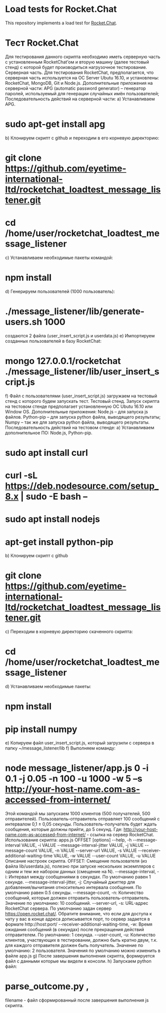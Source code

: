 # Load tests for Rocket.Chat
This repository implements a load test for [Rocket.Chat](https://github.com/RocketChat).
# Тест Rocket.Chat
Для тестирования данного скрипта необходимо иметь серверную часть с установленным RocketChat’ом и вторую машину (далее тестовый стенд) с которой будет производиться нагрузочное тестирование.
Серверная часть.
Для тестирования RocketChat, предполагается, что серверная часть используется на ОС Server Ubutu 16.10, и установлены: RocketChat, MongoDB, Git и Node.js.
Дополнительные приложения на серверной части: APG (automatic password generator) – генератор паролей, используемый для генерации случайных имён пользователей;
Последовательность действий на серверной части:
a)    Устанавливаем APG.
# sudo apt-get install apg
b)    Клонируем скрипт с github и переходим в его корневую директорию:
# git clone https://github.com/eyetime-international-ltd/rocketchat_loadtest_message_listener.git
# cd /home/user/rocketchat_loadtest_message_listener
c)    Устанавливаем необходимые пакеты командой:
# npm install
d)    Генерируем пользователей (1000 пользователь):
# ./message_listener/lib/generate-users.sh 1000
создаются 2 файла (user_insert_script.js и userdata.js)
e)    Импортируем созданных пользователей в базу RocketChat:
# mongo 127.0.0.1/rocketchat ./message_listener/lib/user_insert_script.js
f)    Файл с пользователями (user_insert_script.js) загружаем на тестовый стенд с которого будем запускать тест.
Тестовый стенд.
Запуск скрипта на тестовом стенде предполагает установленную ОС Ubutu 16.10 или Window OS.
Дополнительные приложения:
Node.js – для запуска js файлов.
Python-pip – для запуска python файла, выводящего результаты;
Numpy – так же для запуска python файла, выводящего результаты.
Последовательность действий на тестовом стенде:
a)    Устанавливаем дополнительное ПО: Node.js, Python-pip.
# sudo apt install curl
# curl -sL https://deb.nodesource.com/setup_8.x | sudo -E bash –
# sudo apt install nodejs
# apt-get install python-pip
b)    Клонируем скрипт с github
# git clone https://github.com/eyetime-international-ltd/rocketchat_loadtest_message_listener.git
c)    Переходим в корневую директорию скаченного скрипта:
# cd /home/user/rocketchat_loadtest_message_listener
d)    Устанавливаем необходимые пакеты:
# npm install
# pip install numpy
e)    Копируем файл user_insert_script.js, который загрузили с сервера в папку ~/message_listener/lib
f)    Выполняем команду:
# node message_listener/app.js 0 -i 0.1 -j 0.05 -n 100 -u 1000 -w 5 –s http://your-host-name.com-as-accessed-from-internet/
Этой командой мы запускаем 1000 клиентов (500 получателей, 500 отправителей). Пользователь-отправитель отправляет 100 сообщений с интервалом 0,1 ± 0,05 секунды. Пользователь-получатель будет ждать сообщения, которые должны прийти, до 5 секунд.
Где: http://your-host-name.com-as-accessed-from-internet/ - ссылка на сервер RocketChat.
Использование скрипта: apps.js
OFFSET [options]
--help, -h
--message-interval VALUE, -i VALUE
--message-interval-jitter VALUE, -j VALUE
--message-count VALUE, -n VALUE
--server-url VALUE, -s VALUE
--receiver-additional-waiting-time VALUE, -w VALUE
--user-count VALUE, -u VALUE
Описание настроек скрипта.
OFFSET:
Смещение пользователя (из файла lib/userdata.js), полезно при запуске нескольких экземпляров с одним и тем же набором данных (смещение на N).
--message-interval, -i:
Интервал между сообщениями в секундах. По умолчанию равен 1 секунде.
--message-interval-jitter, -j:
Случайный джиттер для добавления/вычитания относительно интервала сообщения. По умолчанию равен 0.5 секунды.
--message-count, -n:
Количество сообщений, которые должен отправить пользователь-отправитель. Значение по умолчанию: 10 сообщений.
--server-url, -s:
URL-адрес RocketChat сервера. По умолчанию задан сервер https://open.rocket.chat/. Обратите внимание, что если для доступа к чату у вас в конце адреса дописывается порт, то сервер задается в формате http://host:port/
--receiver-additional-waiting-time, -w:
Время ожидания сообщений (в секундах) после прекращения действий отправителем. По умолчанию: 1 секунда.
--user-count, -u:
Количество клиентов, участвующих в тестировании, должно быть кратно двум, т.к. для каждого отправителя должен быть получатель. Значение по умолчанию: 2 пользователя. Значения по умолчанию можно изменить в файле app.js
g)    После завершения выполнения скрипта, формируется файл с данными которые мы видели в консоли.
h)    Запускаем python файл:
# parse_outcome.py <filename>,
filename  - файл сформированный после завершения выполнения js скрипта.
